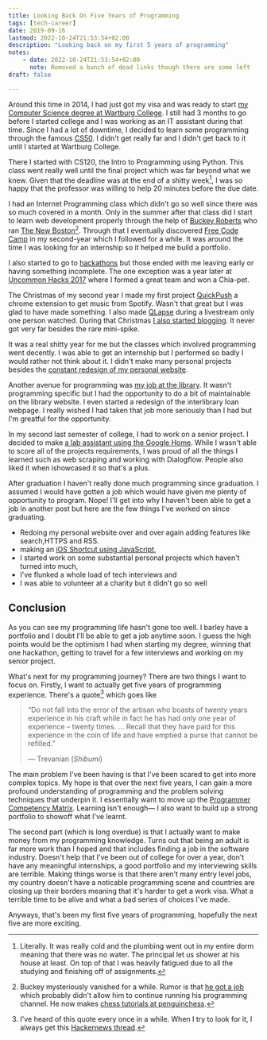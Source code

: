 ```yaml
---
title: Looking Back On Five Years of Programming
tags: [tech-career]
date: 2019-09-16
lastmod: 2022-10-24T21:53:54+02:00
description: "Looking back on my first 5 years of programming"
notes:
    - date: 2022-10-24T21:53:54+02:00
      note: Removed a bunch of dead links though there are some left
draft: false

---
```


Around this time in 2014, I had just got my visa and was ready to start [my Computer Science degree at Wartburg College](/content/notes/my-cs-degree.md). I still had 3 months to go before I started college and I was working as an IT assistant during that time. Since I had a lot of downtime, I decided to learn some programming through the famous [CS50](https://cs50.harvard.edu/college/). I didn't get really far and I didn't get back to it until I started at Wartburg College.

There I started with CS120, the Intro to Programming using Python. This class went really well until the final project which was far beyond what we knew. Given that the deadline was at the end of a shitty week[^1], I was so happy that the professor was willing to help 20 minutes before the due date.

I had an Internet Programming class which didn't go so well since there was so much covered in a month. Only in the summer after that class did I start to learn web development properly through the help of [Buckey Roberts](https://www.youtube.com/user/thenewbostonTV/)  who ran [The New Boston](https://www.youtube.com/user/thenewboston)[^2]. Through that I eventually discovered [Free Code Camp](https://www.freecodecamp.org/) in my second-year which I followed for a while. It was around the time I was looking for an internship so it helped me build a portfolio.

I also started to go to [hackathons](/content/notes/hackathons.md) but those ended with me leaving early or having something incomplete. The one exception was a year later at [Uncommon Hacks 2017](/content/notes/uncommon-hacks-2017.md) where I formed a great team and won a Chia-pet.

The Christmas of my second year I made my first project [QuickPush](/content/notes/quickpush.md) a chrome extension to get music from Spotify. Wasn't that great but I was glad to have made something. I also made [QLapse](/content/notes/qlapse.md) during a livestream only one person watched. During that Christmas [I also started blogging](/content/notes/my-first-hackathon.md). It never got very far besides the rare mini-spike.

It was a real shitty year for me but the classes which involved programming went decently. I was able to get an internship but I performed so badly I would rather not think about it. I didn't make many personal projects besides the [constant redesign of my personal website](/content/notes/personal-websites.md).

Another avenue for programming was [my job at the library](/content/notes/job-in-college.md). It wasn't programming specific but I had the opportunity to do a bit of maintainable on the library website. I even started a redesign of the interlibrary loan webpage. I really wished I had taken that job more seriously than I had but I'm greatful for the opportunity.
 
In my second last semester of college, I had to work on a senior project. I decided to make [a lab assistant using the Google Home](/content/notes/senior-project.md). While I wasn't able to score all of the projects requirements, I was proud of all the things I learned such as web scraping and working with Dialogflow. People also liked it when ishowcased it so that's a plus.
 
After graduation I haven't really done much programming since graduation. I assumed I would have gotten a job which would have given me plenty of opportunity to program. Nope! I'll get into why I haven't been able to get a job in another post but here are the few things I've worked on since graduating.
 
* Redoing my personal website over and over again adding features like search,HTTPS and RSS.
* making an [iOS Shortcut using JavaScript](/content/notes/ios-js-shortcut.md),
* I started work on some substantial personal projects which haven't turned into much,
* I've flunked a whole load of tech interviews and
* I was able to volunteer at a charity but it didn't go so well
 
## Conclusion
As you can see my programming life hasn't gone too well. I barley have a portfolio and I doubt I'll be able to get a job anytime soon. I guess the high points would be the optimism I had when starting my degree, winning that one hackathon, getting to travel for a few interviews and working on my senior project.

What's next for my programming journey? There are two things I want to focus on. Firstly, I want to actually get five years of programming experience. There's a quote[^3] which goes like

> “Do not fall into the error of the artisan who boasts of twenty years experience in his craft while in fact he has had only one year of experience – twenty times. ... Recall that they have paid for this experience in the coin of life and have emptied a purse that cannot be refilled.”
>
> — Trevanian (<cite>Shibumi</cite>)

The main problem I've been having is that I've been scared to get into more complex topics. My hope is that over the next five years, I can gain a more profound understanding of programming and the problem solving techniques that underpin it. I essentially want to move up the [Programmer Competency Matrix](http://www.starling-software.com/employment/programmer-competency-matrix.html). Learning isn't enough— I also want to build up a strong portfolio to showoff what I've learnt.

The second part (which is long overdue) is that I actually want to make money from my programming knowledge. Turns out that being an adult is far more work than I hoped and that includes finding a job in the software industry. Doesn't help that I've been out of college for over a year, don't have any meaningful internships, a good portfolio and my interviewing skills are terrible. Making things worse is that there aren't many entry level jobs, my country doesn't have a noticable programming scene and countries are closing up their borders meaning that it's harder to get a work visa. What a terrible time to be alive and what a bad series of choices I've made.

Anyways, that's been my first five years of programming, hopefully the next five are more exciting.

[^1]: Literally. It was really cold and the plumbing went out in my entire dorm meaning that there was no water. The principal let us shower at his house at least. On top of that I was heavily fatigued due to all the studying and finishing off of assignments.
[^2]: Buckey mysteriously vanished for a while. Rumor is that [he got a job](https://www.linkedin.com/in/buckyroberts) which probably didn't allow him to continue running his programming channel. He now makes [chess tutorials at penguinchess](https://www.youtube.com/channel/UCaf4w3Dcmv3zABsbtpJtv2g/).
[^3]:  I've heard of this quote every once in a while. When I try to look for it, I always get this [Hackernews thread](https://news.ycombinator.com/item?id=4627373).
